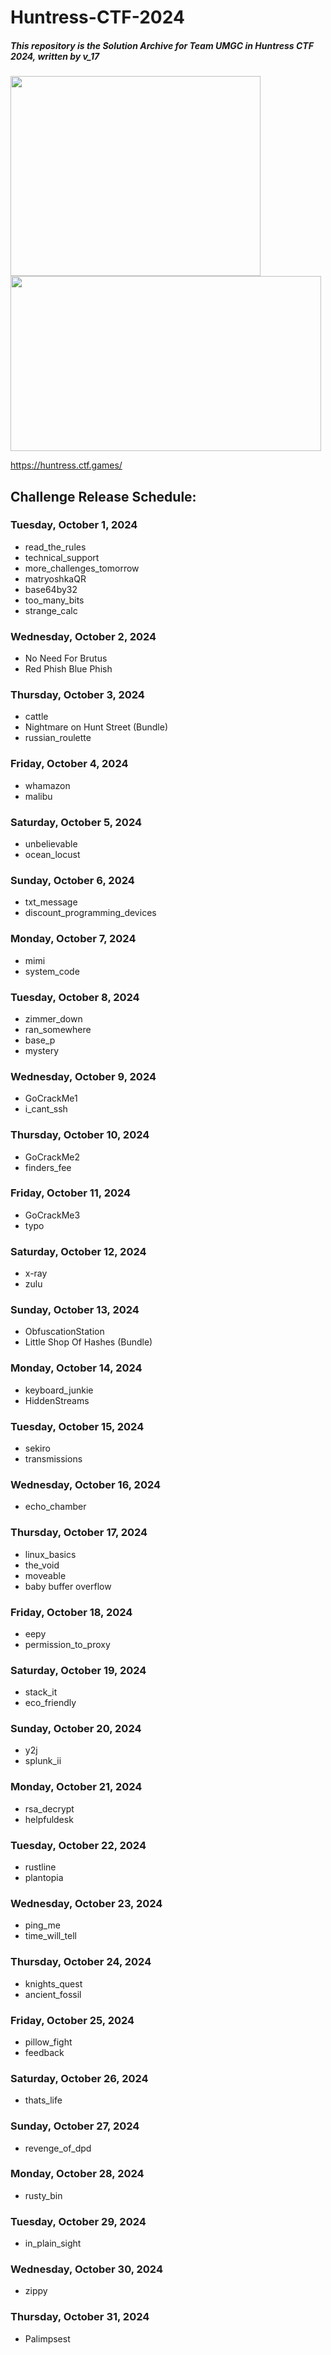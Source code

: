 # Huntress-CTF-2024
##### This repository is the Solution Archive for Team UMGC in Huntress CTF 2024, written by v_17

<img src="https://github.com/user-attachments/assets/e7471bb3-fd62-4e26-b648-5905f6bc94d9" width="400" height="320">  

<img src="https://github.com/user-attachments/assets/78cfd0f8-a924-4fbd-9d7e-badac363f302" width="497" height="280">  

https://huntress.ctf.games/ 

## Challenge Release Schedule:  

### Tuesday, October 1, 2024
- read_the_rules
- technical_support
- more_challenges_tomorrow
- matryoshkaQR
- base64by32
- too_many_bits
- strange_calc

### Wednesday, October 2, 2024
- No Need For Brutus
- Red Phish Blue Phish

### Thursday, October 3, 2024
- cattle
- Nightmare on Hunt Street (Bundle)
- russian_roulette

### Friday, October 4, 2024
- whamazon
- malibu

### Saturday, October 5, 2024
- unbelievable
- ocean_locust

### Sunday, October 6, 2024
- txt_message
- discount_programming_devices

### Monday, October 7, 2024
- mimi
- system_code

### Tuesday, October 8, 2024
- zimmer_down
- ran_somewhere
- base_p
- mystery

### Wednesday, October 9, 2024
- GoCrackMe1
- i_cant_ssh

### Thursday, October 10, 2024
- GoCrackMe2
- finders_fee

### Friday, October 11, 2024
- GoCrackMe3
- typo

### Saturday, October 12, 2024
- x-ray
- zulu

### Sunday, October 13, 2024
- ObfuscationStation
- Little Shop Of Hashes (Bundle)

### Monday, October 14, 2024
- keyboard_junkie
- HiddenStreams

### Tuesday, October 15, 2024
- sekiro
- transmissions

### Wednesday, October 16, 2024
- echo_chamber
    
### Thursday, October 17, 2024
- linux_basics
- the_void
- moveable
- baby buffer overflow

### Friday, October 18, 2024
- eepy
- permission_to_proxy

### Saturday, October 19, 2024
- stack_it
- eco_friendly

### Sunday, October 20, 2024
- y2j
- splunk_ii

### Monday, October 21, 2024
- rsa_decrypt
- helpfuldesk

### Tuesday, October 22, 2024
- rustline
- plantopia

### Wednesday, October 23, 2024
- ping_me
- time_will_tell

### Thursday, October 24, 2024
- knights_quest
- ancient_fossil

### Friday, October 25, 2024
- pillow_fight
- feedback

### Saturday, October 26, 2024
- thats_life

### Sunday, October 27, 2024
- revenge_of_dpd

### Monday, October 28, 2024
- rusty_bin

### Tuesday, October 29, 2024
- in_plain_sight

### Wednesday, October 30, 2024
- zippy

### Thursday, October 31, 2024
- Palimpsest
